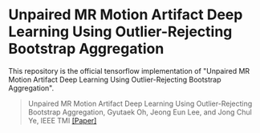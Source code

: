 # Unpaired MR Motion Artifact Deep Learning Using Outlier-Rejecting Bootstrap Aggregation

This repository is the official tensorflow implementation of "Unpaired MR Motion Artifact Deep Learning Using Outlier-Rejecting Bootstrap Aggregation".
> Unpaired MR Motion Artifact Deep Learning Using Outlier-Rejecting Bootstrap Aggregation, 
> Gyutaek Oh, Jeong Eun Lee, and Jong Chul Ye, IEEE TMI [[Paper]](https://ieeexplore.ieee.org/abstract/document/9456930)
